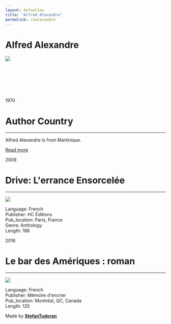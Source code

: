 ```yaml
---
layout: defaultau
title: "Alfred Alexandre"
permalink: /aalexandre
---
```

<!-- partial:index.partial.html -->
<div class="content">
    <h1>Alfred Alexandre</h1>
    <div class="quote">
        <div><img src="https://frenchculture.org/sites/default/files/styles/max/public/alexandre_0.jpg?itok=eXB7__o_" class="logo"></div>
    </div>
    <div class="timeline">
        <div style="padding-bottom:100px;"></div>
        <div class="block">
            <div class="date right"><p class="right"> 1970 </p></div>
            <div class="dot"></div>
            <div class="left first">
                <h1>Author Country</h1><hr>
            <p>Alfred Alexandre is from Martinique.</p>
                <a href="NA" target="_blank">Read more</a>
            </div>
        </div>
        <div class="block">
            <div class="date left"><p class="left">2009</p></div>
            <div class="dot"></div>
            <div class="right">
                <h1>Drive: L'errance Ensorcelée</h1><hr>
                <p><img src="https://www.librest.com/cache/img/livres/296/9782357200296.jpg"></p>
                <p>
                Language: French<br/>
                Publisher: HC Éditions<br/>
                Pub_location: Paris, France<br/>
                Genre: Anthology<br/>
                Length: 186</p>
            </div>
        </div>
        <div class="block">
            <div class="date right"><p class="right">2016</p></div>
            <div class="dot"></div>
            <div class="left hide">
                <h1>Le bar des Amériques : roman</h1><hr>
                <p><img src="https://m.media-amazon.com/images/I/51c+OGGTfNL._SX319_BO1,204,203,200_.jpg"></p>
                <p>Language: French<br/>
                Publisher: Mémoire d'encrier<br/>
                Pub_location: Montréal, QC, Canada<br/
                Genre: Fiction (Novel)<br/>
                Length: 125</p>
            </div>
        </div>
        <div id="footer">
        <p id="copyright">Made by&nbsp;<strong><a href="https://www.linkedin.com/in/nicolae-stefan-tudoran-b02291127/" target="_blank">StefanTudoran</a></strong></p>
    </div>
</div>
<!-- partial -->
  <script src='https://cdnjs.cloudflare.com/ajax/libs/jquery/3.1.1/jquery.min.js'></script><script  src="assets/js/authorscript.js"></script>
